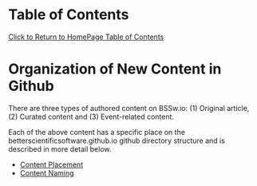 Table of Contents
=================
[Click to Return to HomePage Table of Contents](../README.md)

Organization of New Content in Github
=====================================
There are three types of authored content on BSSw.io: (1) Original article,
(2) Curated content and (3) Event-related content.

Each of the above content has a specific place on the betterscientificsoftware.github.io github directory structure and is described in more detail below.
* [Content Placement](NewContentOrg/ContentPlacement.md)
* [Content Naming](NewContentOrg/ContentNaming.md)
